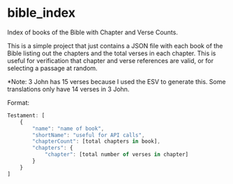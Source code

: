 # bible_index
Index of books of the Bible with Chapter and Verse Counts.

This is a simple project that just contains a JSON file with each book of the Bible listing out the chapters and the total verses in each chapter. This is useful for verification that chapter and verse references are valid, or for selecting a passage at random.


*Note: 3 John has 15 verses because I used the ESV to generate this. Some translations only have 14 verses in 3 John.


Format:

```javascript
Testament: [
	{
		"name": "name of book",
		"shortName": "useful for API calls",
		"chapterCount": [total chapters in book],
		"chapters": {
			"chapter": [total number of verses in chapter]
		}
	}
]

```
